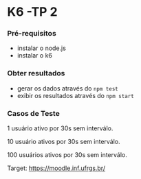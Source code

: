 # K6 -TP 2

### Pré-requisitos

- instalar o node.js
- instalar o k6

### Obter resultados

- gerar os dados através do  `npm test`
- exibir os resultados através do `npm start`

### Casos de Teste

1 usuário ativo por 30s sem interválo.

10 usuário ativos por 30s sem interválo.

100 usuários ativos por 30s sem interválo.

Target: https://moodle.inf.ufrgs.br/
